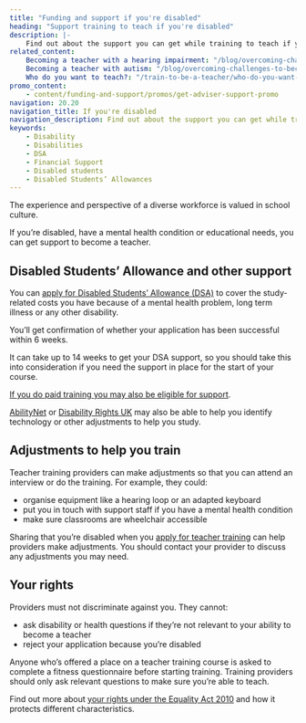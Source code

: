 ```yaml
---
title: "Funding and support if you're disabled"
heading: "Support training to teach if you're disabled"
description: |-
    Find out about the support you can get while training to teach if you're disabled.
related_content:
    Becoming a teacher with a hearing impairment: "/blog/overcoming-challenges-to-become-a-teacher-hearing-impairment"
    Becoming a teacher with autism: "/blog/overcoming-challenges-to-become-a-teacher-autism"
    Who do you want to teach?: "/train-to-be-a-teacher/who-do-you-want-to-teach"
promo_content:
    - content/funding-and-support/promos/get-adviser-support-promo
navigation: 20.20
navigation_title: If you're disabled
navigation_description: Find out about the support you can get while training to teach if you're disabled.
keywords:
    - Disability
    - Disabilities
    - DSA
    - Financial Support
    - Disabled students
    - Disabled Students’ Allowances
---
```


The experience and perspective of a diverse workforce is valued in school culture.

If you’re disabled, have a mental health condition or educational needs, you can get support to become a teacher.

## Disabled Students’ Allowance and other support

You can [apply for Disabled Students’ Allowance (DSA)](https://www.gov.uk/disabled-students-allowance-dsa/how-to-claim) to cover the study-related costs you have because of a mental health problem, long term illness or any other disability.

You’ll get confirmation of whether your application has been successful within 6 weeks.

It can take up to 14 weeks to get your DSA support, so you should take this into consideration if you need the support in place for the start of your course.

[If you do paid training you may also be eligible for support](https://www.gov.uk/access-to-work).

[AbilityNet](https://abilitynet.org.uk/about-abilitynet) or [Disability Rights UK](https://www.disabilityrightsuk.org/adjustments-disabled-students) may also be able to help you identify technology or other adjustments to help you study.

## Adjustments to help you train

Teacher training providers can make adjustments so that you can attend an interview or do the training. For example, they could:

- organise equipment like a hearing loop or an adapted keyboard
- put you in touch with support staff if you have a mental health condition
- make sure classrooms are wheelchair accessible

Sharing that you’re disabled when you [apply for teacher training](https://www.gov.uk/apply-for-teacher-training) can help providers make adjustments. You should contact your provider to discuss any adjustments you may need.

## Your rights

Providers must not discriminate against you. They cannot:

- ask disability or health questions if they’re not relevant to your ability to become a teacher
- reject your application because you’re disabled

Anyone who’s offered a place on a teacher training course is asked to complete a fitness questionnaire before starting training. Training providers should only ask relevant questions to make sure you’re able to teach.

Find out more about [your rights under the Equality Act 2010](https://www.equalityhumanrights.com/en/equality-act/know-your-rights) and how it protects different characteristics.